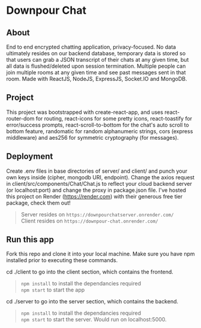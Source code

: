 # Downpour Chat  

## About  
End to end encrypted chatting application, privacy-focused. No data ultimately resides on our backend database, temporary data is stored so that users can grab a JSON transcript of their chats at any given time, but all data is flushed/deleted upon session termination. Multiple people can join multiple rooms at any given time and see past messages sent in that room. Made with ReactJS, NodeJS, ExpressJS, Socket.IO and MongoDB.  

## Project  
This project was bootstrapped with create-react-app, and uses react-router-dom for routing, react-icons for some pretty icons, react-toastify for error/success prompts, react-scroll-to-bottom for the chat's auto scroll to bottom feature, randomatic for random alphanumeric strings, cors (express middleware) and aes256 for symmetric cryptography (for messages).  

## Deployment  
Create .env files in base directories of server/ and client/ and punch your own keys inside (cipher, mongodb URI, endpoint). Change the axios request in client/src/components/Chat/Chat.js to reflect your cloud backend server (or localhost:port) and change the proxy in package.json file. I've hosted this project on Render (https://render.com) with their generous free tier package,  check them out!  
> Server resides on `https://downpourchatserver.onrender.com/`  
> Client resides on `https://downpour-chat.onrender.com/`  

## Run this app  
Fork this repo and clone it into your local machine. Make sure you have npm installed prior to executing these commands.  

cd ./client to go into the client section, which contains the frontend.  
> `npm install` to install the dependancies required  
> `npm start` to start the app  

cd ./server to go into the server section, which contains the backend.  
> `npm install` to install the dependancies required  
> `npm start` to start the server. Would run on localhost:5000.  
